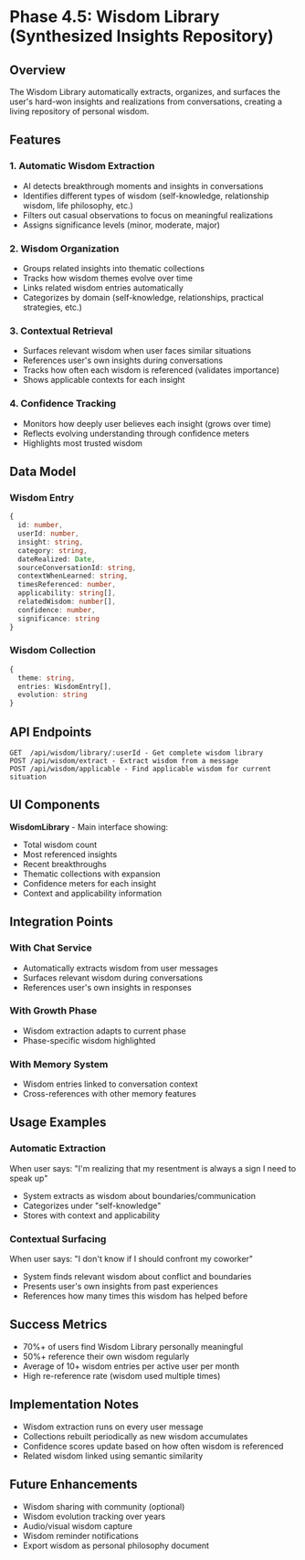 
# Phase 4.5: Wisdom Library (Synthesized Insights Repository)

## Overview
The Wisdom Library automatically extracts, organizes, and surfaces the user's hard-won insights and realizations from conversations, creating a living repository of personal wisdom.

## Features

### 1. Automatic Wisdom Extraction
- AI detects breakthrough moments and insights in conversations
- Identifies different types of wisdom (self-knowledge, relationship wisdom, life philosophy, etc.)
- Filters out casual observations to focus on meaningful realizations
- Assigns significance levels (minor, moderate, major)

### 2. Wisdom Organization
- Groups related insights into thematic collections
- Tracks how wisdom themes evolve over time
- Links related wisdom entries automatically
- Categorizes by domain (self-knowledge, relationships, practical strategies, etc.)

### 3. Contextual Retrieval
- Surfaces relevant wisdom when user faces similar situations
- References user's own insights during conversations
- Tracks how often each wisdom is referenced (validates importance)
- Shows applicable contexts for each insight

### 4. Confidence Tracking
- Monitors how deeply user believes each insight (grows over time)
- Reflects evolving understanding through confidence meters
- Highlights most trusted wisdom

## Data Model

### Wisdom Entry
```typescript
{
  id: number,
  userId: number,
  insight: string,
  category: string,
  dateRealized: Date,
  sourceConversationId: string,
  contextWhenLearned: string,
  timesReferenced: number,
  applicability: string[],
  relatedWisdom: number[],
  confidence: number,
  significance: string
}
```

### Wisdom Collection
```typescript
{
  theme: string,
  entries: WisdomEntry[],
  evolution: string
}
```

## API Endpoints

```
GET  /api/wisdom/library/:userId - Get complete wisdom library
POST /api/wisdom/extract - Extract wisdom from a message
POST /api/wisdom/applicable - Find applicable wisdom for current situation
```

## UI Components

**WisdomLibrary** - Main interface showing:
- Total wisdom count
- Most referenced insights
- Recent breakthroughs
- Thematic collections with expansion
- Confidence meters for each insight
- Context and applicability information

## Integration Points

### With Chat Service
- Automatically extracts wisdom from user messages
- Surfaces relevant wisdom during conversations
- References user's own insights in responses

### With Growth Phase
- Wisdom extraction adapts to current phase
- Phase-specific wisdom highlighted

### With Memory System
- Wisdom entries linked to conversation context
- Cross-references with other memory features

## Usage Examples

### Automatic Extraction
When user says: "I'm realizing that my resentment is always a sign I need to speak up"
- System extracts as wisdom about boundaries/communication
- Categorizes under "self-knowledge"
- Stores with context and applicability

### Contextual Surfacing
When user says: "I don't know if I should confront my coworker"
- System finds relevant wisdom about conflict and boundaries
- Presents user's own insights from past experiences
- References how many times this wisdom has helped before

## Success Metrics

- 70%+ of users find Wisdom Library personally meaningful
- 50%+ reference their own wisdom regularly
- Average of 10+ wisdom entries per active user per month
- High re-reference rate (wisdom used multiple times)

## Implementation Notes

- Wisdom extraction runs on every user message
- Collections rebuilt periodically as new wisdom accumulates
- Confidence scores update based on how often wisdom is referenced
- Related wisdom linked using semantic similarity

## Future Enhancements

- Wisdom sharing with community (optional)
- Wisdom evolution tracking over years
- Audio/visual wisdom capture
- Wisdom reminder notifications
- Export wisdom as personal philosophy document
